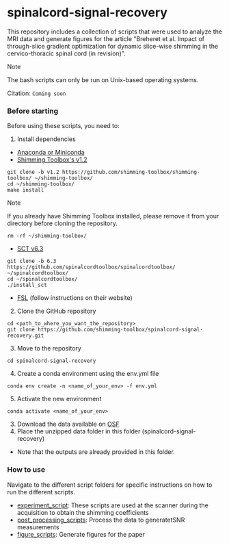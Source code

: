 # spinalcord-signal-recovery

This repository includes a collection of scripts that were used to analyze the MRI data and generate figures for the article "Breheret et al. Impact of through-slice gradient optimization for dynamic slice-wise shimming in the cervico-thoracic spinal cord (in revision)".

> [!NOTE]  
> The bash scripts can only be run on Unix-based operating systems.

Citation:
```Coming soon```

### Before starting

Before using these scripts, you need to:
1. Install dependencies
* [Anaconda or Miniconda](https://www.anaconda.com/download/success)
* [Shimming Toolbox's v1.2](https://github.com/shimming-toolbox/shimming-toolbox/releases/tag/v1.2)
```
git clone -b v1.2 https://github.com/shimming-toolbox/shimming-toolbox/ ~/shimming-toolbox/
cd ~/shimming-toolbox/
make install
```
>[!NOTE]
> If you already have Shimming Toolbox installed, please remove it from your directory before cloning the repository.
```
rm -rf ~/shimming-toolbox/
```
* [SCT v6.3](https://github.com/spinalcordtoolbox/spinalcordtoolbox/releases/tag/6.3)
```
git clone -b 6.3 https://github.com/spinalcordtoolbox/spinalcordtoolbox/ ~/spinalcordtoolbox/
cd ~/spinalcordtoolbox/
./install_sct
```
* [FSL](https://fsl.fmrib.ox.ac.uk/fsl/docs/#/install/index) (follow instructions on their website)
2. Clone the GitHub repository
```
cd <path_to_where_you_want_the_repository>
git clone https://github.com/shimming-toolbox/spinalcord-signal-recovery.git
```
3. Move to the repository
```
cd spinalcord-signal-recovery
```
4. Create a conda environment using the env.yml file
```
conda env create -n <name_of_your_env> -f env.yml
```
5. Activate the new environment
```
conda activate <name_of_your_env>
```
3. Download the data available on [OSF](https://osf.io/rs6tv/)
4. Place the unzipped data folder in this folder (spinalcord-signal-recovery)
* Note that the outputs are already provided in this folder.


### How to use

Navigate to the different script folders for specific instructions on how to run the different scripts. 
* [experiment_script](https://github.com/shimming-toolbox/spinalcord-signal-recovery/tree/main/scripts/experiment_script): These scripts are used at the scanner during the acquisition to obtain the shimming coefficients
* [post_processing_scripts](https://github.com/shimming-toolbox/spinalcord-signal-recovery/tree/main/scripts/post_processing_scripts): Process the data to generatetSNR measurements
* [figure_scripts](https://github.com/shimming-toolbox/spinalcord-signal-recovery/tree/main/scripts/figure_scripts): Generate figures for the paper

